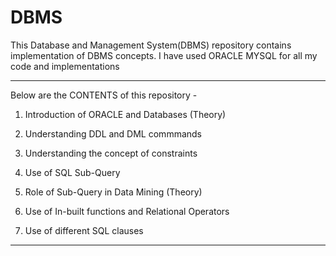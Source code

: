 # DBMS
This Database and Management System(DBMS) repository contains implementation of DBMS concepts.
I have used ORACLE MYSQL for all my code and implementations

________________________________________________________________________
Below are the CONTENTS of this repository -

1)  Introduction of ORACLE and Databases (Theory)

2)  Understanding DDL and DML commmands 

3)  Understanding the concept of constraints

4)  Use of SQL Sub-Query

5)  Role of Sub-Query in Data Mining (Theory)

6)  Use of In-built functions and Relational Operators

7)  Use of different SQL clauses
________________________________________________________________________
